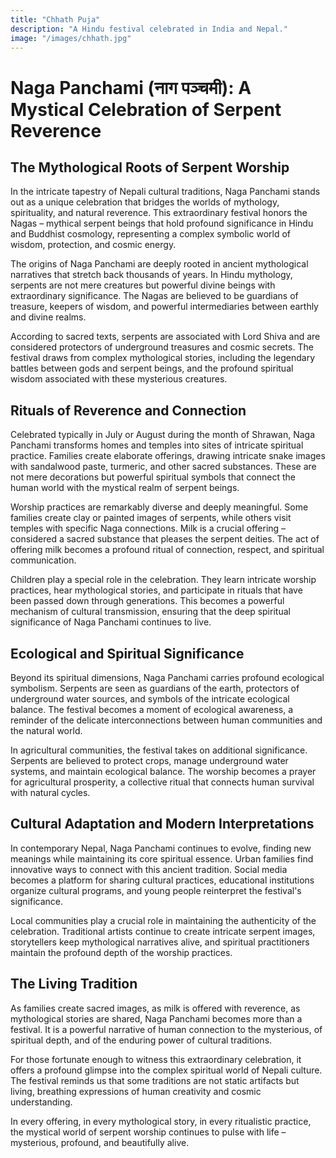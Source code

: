 ```yaml
---
title: "Chhath Puja"
description: "A Hindu festival celebrated in India and Nepal."
image: "/images/chhath.jpg"
---
```


# Naga Panchami (नाग पञ्चमी): A Mystical Celebration of Serpent Reverence

## The Mythological Roots of Serpent Worship

In the intricate tapestry of Nepali cultural traditions, Naga Panchami stands out as a unique celebration that bridges the worlds of mythology, spirituality, and natural reverence. This extraordinary festival honors the Nagas – mythical serpent beings that hold profound significance in Hindu and Buddhist cosmology, representing a complex symbolic world of wisdom, protection, and cosmic energy.

The origins of Naga Panchami are deeply rooted in ancient mythological narratives that stretch back thousands of years. In Hindu mythology, serpents are not mere creatures but powerful divine beings with extraordinary significance. The Nagas are believed to be guardians of treasure, keepers of wisdom, and powerful intermediaries between earthly and divine realms.

According to sacred texts, serpents are associated with Lord Shiva and are considered protectors of underground treasures and cosmic secrets. The festival draws from complex mythological stories, including the legendary battles between gods and serpent beings, and the profound spiritual wisdom associated with these mysterious creatures.

## Rituals of Reverence and Connection

Celebrated typically in July or August during the month of Shrawan, Naga Panchami transforms homes and temples into sites of intricate spiritual practice. Families create elaborate offerings, drawing intricate snake images with sandalwood paste, turmeric, and other sacred substances. These are not mere decorations but powerful spiritual symbols that connect the human world with the mystical realm of serpent beings.

Worship practices are remarkably diverse and deeply meaningful. Some families create clay or painted images of serpents, while others visit temples with specific Naga connections. Milk is a crucial offering – considered a sacred substance that pleases the serpent deities. The act of offering milk becomes a profound ritual of connection, respect, and spiritual communication.

Children play a special role in the celebration. They learn intricate worship practices, hear mythological stories, and participate in rituals that have been passed down through generations. This becomes a powerful mechanism of cultural transmission, ensuring that the deep spiritual significance of Naga Panchami continues to live.

## Ecological and Spiritual Significance

Beyond its spiritual dimensions, Naga Panchami carries profound ecological symbolism. Serpents are seen as guardians of the earth, protectors of underground water sources, and symbols of the intricate ecological balance. The festival becomes a moment of ecological awareness, a reminder of the delicate interconnections between human communities and the natural world.

In agricultural communities, the festival takes on additional significance. Serpents are believed to protect crops, manage underground water systems, and maintain ecological balance. The worship becomes a prayer for agricultural prosperity, a collective ritual that connects human survival with natural cycles.

## Cultural Adaptation and Modern Interpretations

In contemporary Nepal, Naga Panchami continues to evolve, finding new meanings while maintaining its core spiritual essence. Urban families find innovative ways to connect with this ancient tradition. Social media becomes a platform for sharing cultural practices, educational institutions organize cultural programs, and young people reinterpret the festival's significance.

Local communities play a crucial role in maintaining the authenticity of the celebration. Traditional artists continue to create intricate serpent images, storytellers keep mythological narratives alive, and spiritual practitioners maintain the profound depth of the worship practices.

## The Living Tradition

As families create sacred images, as milk is offered with reverence, as mythological stories are shared, Naga Panchami becomes more than a festival. It is a powerful narrative of human connection to the mysterious, of spiritual depth, and of the enduring power of cultural traditions.

For those fortunate enough to witness this extraordinary celebration, it offers a profound glimpse into the complex spiritual world of Nepali culture. The festival reminds us that some traditions are not static artifacts but living, breathing expressions of human creativity and cosmic understanding.

In every offering, in every mythological story, in every ritualistic practice, the mystical world of serpent worship continues to pulse with life – mysterious, profound, and beautifully alive.
